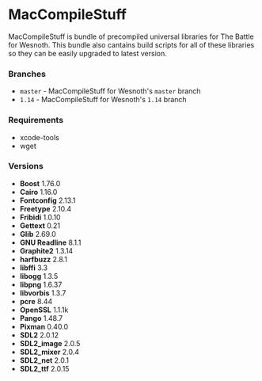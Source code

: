 # MacCompileStuff
MacCompileStuff is bundle of precompiled universal libraries for The Battle for Wesnoth. This bundle also cantains build scripts for all of these libraries so they can be easily upgraded to latest version.

### Branches
* `master` - MacCompileStuff for Wesnoth's `master` branch
* `1.14` - MacCompileStuff for Wesnoth's `1.14` branch

### Requirements
* xcode-tools
* wget

### Versions
* **Boost** 1.76.0
* **Cairo** 1.16.0
* **Fontconfig** 2.13.1
* **Freetype** 2.10.4
* **Fribidi** 1.0.10
* **Gettext** 0.21
* **Glib** 2.69.0
* **GNU Readline** 8.1.1
* **Graphite2** 1.3.14
* **harfbuzz** 2.8.1
* **libffi** 3.3
* **libogg** 1.3.5
* **libpng** 1.6.37
* **libvorbis** 1.3.7
* **pcre** 8.44
* **OpenSSL** 1.1.1k
* **Pango** 1.48.7
* **Pixman** 0.40.0
* **SDL2** 2.0.12
* **SDL2_image** 2.0.5
* **SDL2_mixer** 2.0.4
* **SDL2_net** 2.0.1
* **SDL2_ttf** 2.0.15
